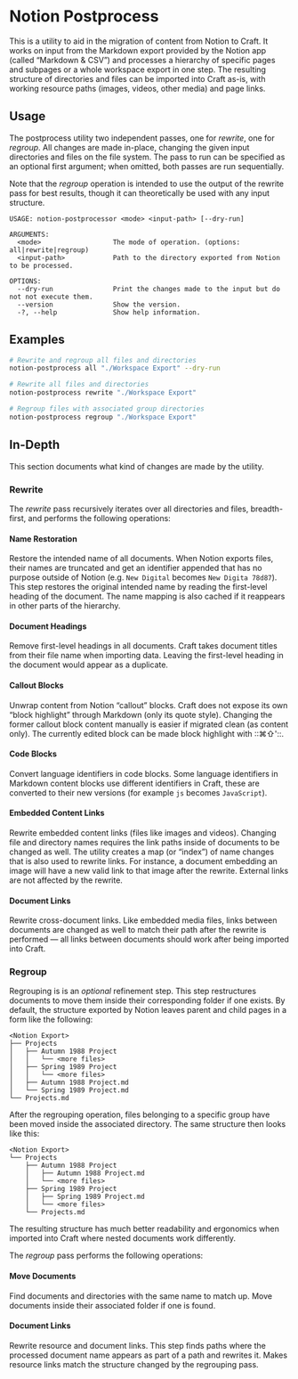 # Notion Postprocess

This is a utility to aid in the migration of content from Notion to Craft. It works on input from the Markdown export provided by the Notion app (called “Markdown & CSV”) and processes a hierarchy of specific pages and subpages  or a whole workspace export in one step. The resulting structure of directories and files can be imported into Craft as-is, with working resource paths (images, videos, other media) and page links.

## Usage

The postprocess utility two independent passes, one for *rewrite*, one for *regroup*. All changes are made in-place, changing the given input directories and files on the file system. The pass to run can be specified as an optional first argument; when omitted, both passes are run sequentially.

Note that the *regroup* operation is intended to use the output of the rewrite pass for best results, though it can theoretically be used with any input structure.

```other
USAGE: notion-postprocessor <mode> <input-path> [--dry-run]

ARGUMENTS:
  <mode>                  The mode of operation. (options: all|rewrite|regroup)
  <input-path>            Path to the directory exported from Notion to be processed.

OPTIONS:
  --dry-run               Print the changes made to the input but do not not execute them.
  --version               Show the version.
  -?, --help              Show help information.
```

## Examples

```Bash
# Rewrite and regroup all files and directories
notion-postprocess all "./Workspace Export" --dry-run
```

```Bash
# Rewrite all files and directories
notion-postprocess rewrite "./Workspace Export"
```

```Bash
# Regroup files with associated group directories
notion-postprocess regroup "./Workspace Export"
```

## In-Depth

This section documents what kind of changes are made by the utility.

### Rewrite

The *rewrite* pass recursively iterates over all directories and files, breadth-first, and performs the following operations:

#### Name Restoration

Restore the intended name of all documents. When Notion exports files, their names are truncated and get an identifier appended that has no purpose outside of Notion (e.g. `New Digital` becomes `New Digita 78d87`). This step restores the original intended name by reading the first-level heading of the document. The name mapping is also cached if it reappears in other parts of the hierarchy.

#### Document Headings

Remove first-level headings in all documents. Craft takes document titles from their file name when importing data. Leaving the first-level heading in the document would appear as a duplicate.

#### Callout Blocks

Unwrap content from Notion “callout” blocks. Craft does not expose its own “block highlight” through Markdown (only its quote style). Changing the former callout block content manually is easier if migrated clean (as content only). The currently edited block can be made block highlight with ::⌘⇧'::.

#### Code Blocks

Convert language identifiers in code blocks. Some language identifiers in Markdown content blocks use different identifiers in Craft, these are converted to their new versions (for example `js` becomes `JavaScript`).

#### Embedded Content Links

Rewrite embedded content links (files like images and videos). Changing file and directory names requires the link paths inside of documents to be changed as well. The utility creates a map (or “index”) of name changes that is also used to rewrite links. For instance, a document embedding an image will have a new valid link to that image after the rewrite. External links are not affected by the rewrite.

#### Document Links

Rewrite cross-document links. Like embedded media files, links between documents are changed as well to match their path after the rewrite is performed — all links between documents should work after being imported into Craft.

### Regroup

Regrouping is is an *optional* refinement step. This step restructures documents to move them inside their corresponding folder if one exists. By default, the structure exported by Notion leaves parent and child pages in a form like the following:

```other
<Notion Export>
├── Projects
│   ├── Autumn 1988 Project
│   │   └── <more files>
│   ├── Spring 1989 Project
│   │   └── <more files>
│   ├── Autumn 1988 Project.md
│   └── Spring 1989 Project.md
└── Projects.md
```

After the regrouping operation, files belonging to a specific group have been moved inside the associated directory. The same structure then looks like this:

```other
<Notion Export>
└── Projects
    ├── Autumn 1988 Project
    │   ├── Autumn 1988 Project.md
    │   └── <more files>
    ├── Spring 1989 Project
    │   ├── Spring 1989 Project.md
    │   └── <more files>
    └── Projects.md
```

The resulting structure has much better readability and ergonomics when imported into Craft where nested documents work differently.

The *regroup* pass performs the following operations:

#### Move Documents

Find documents and directories with the same name to match up. Move documents inside their associated folder if one is found.

#### Document Links

Rewrite resource and document links. This step finds paths where the processed document name appears as part of a path and rewrites it. Makes resource links match the structure changed by the regrouping pass.

